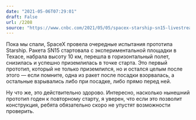```yaml
---
date: "2021-05-06T07:29:01"
draft: False
url: /2208
source: "https://www.cnbc.com/2021/05/05/spacex-starship-sn15-livestream-watch-prototype-rocket-test-flight.html"
---
```


Пока мы спали, SpaceX провела очередные испытания прототипа Starship. Ракета SN15 стартовала с экспериментальной площадки в Техасе, набрала высоту 10 км, перешла в горизонтальный полет, снизилась и успешно приземлилась в точке старта. Это первый прототип, который не только приземлился, но и остался целым после этого — если помните, одна из ракет после посадки взорвалась, а остальные взрывались либо при посадке, либо прямо перед ней.

Ну что же, это действительно здорово. Интересно, насколько нынешний прототип годен к повторному старту, я уверен, что если это позволит конструкция, ребята обязательно скоро не упустят возможности проверить.
